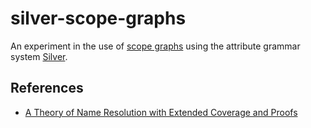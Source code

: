 # silver-scope-graphs
An experiment in the use of [scope graphs](https://pl.ewi.tudelft.nl/research/projects/scope-graphs/) using the attribute grammar system [Silver](https://github.com/melt-umn/silver).

## References
- [A Theory of Name Resolution with
Extended Coverage and Proofs](https://www.doi.org/10.1007/978-3-662-46669-8_9)